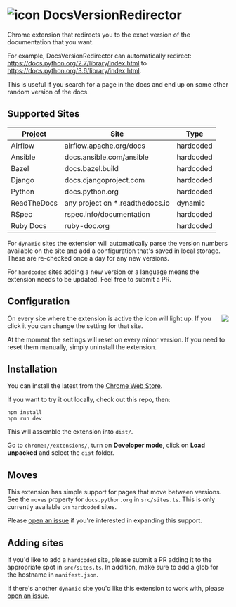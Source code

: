# ![icon](https://raw.githubusercontent.com/leos/DocsVersionRedirector/master/static/icons/icon48.png) DocsVersionRedirector

Chrome extension that redirects you to the exact version of the documentation that you want.

For example, DocsVersionRedirector can automatically redirect: https://docs.python.org/2.7/library/index.html to https://docs.python.org/3.6/library/index.html.

This is useful if you search for a page in the docs and end up on some other random version of the docs.

## Supported Sites

| Project     | Site                             | Type      |
| ----------- | -------------------------------- | --------- |
| Airflow     | airflow.apache.org/docs          | hardcoded |
| Ansible     | docs.ansible.com/ansible         | hardcoded |
| Bazel       | docs.bazel.build                 | hardcoded |
| Django      | docs.djangoproject.com           | hardcoded |
| Python      | docs.python.org                  | hardcoded |
| ReadTheDocs | any project on \*.readthedocs.io | dynamic   |
| RSpec       | rspec.info/documentation         | hardcoded |
| Ruby Docs   | ruby-doc.org                     | hardcoded |

For `dynamic` sites the extension will automatically parse the version numbers available on the site and add a configuration that's saved in local storage. These are re-checked once a day for any new versions.

For `hardcoded` sites adding a new version or a language means the extension needs to be updated. Feel free to submit a PR.

## Configuration

<img align="right" src="https://raw.githubusercontent.com/leos/DocsVersionRedirector/master/screenshots/python.png" />

On every site where the extension is active the icon will light up. If you click it you can change the setting for that site.

At the moment the settings will reset on every minor version. If you need to reset them manually, simply uninstall the extension.

## Installation

You can install the latest from the [Chrome Web Store](https://chrome.google.com/webstore/detail/nomnkbngkijpffepcgbbofhcnafpkiep/).

If you want to try it out locally, check out this repo, then:

```
npm install
npm run dev
```

This will assemble the extension into `dist/`.

Go to `chrome://extensions/`, turn on **Developer mode**, click on **Load unpacked** and select the `dist` folder.

## Moves

This extension has simple support for pages that move between versions. See the `moves` property for `docs.python.org` in `src/sites.ts`. This is only currently available on `hardcoded` sites.

Please [open an issue](https://github.com/leos/DocsVersionRedirector/issues/new) if you're interested in expanding this support.

## Adding sites

If you'd like to add a `hardcoded` site, please submit a PR adding it to the appropriate spot in `src/sites.ts`. In addition, make sure to add a glob for the hostname in `manifest.json`.

If there's another `dynamic` site you'd like this extension to work with, please [open an issue](https://github.com/leos/DocsVersionRedirector/issues/new).
